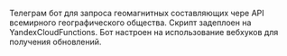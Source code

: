 Телеграм бот для запроса геомагнитных составляющих чере API всемирного географического общества. Скрипт задеплоен на YandexCloudFunctions. Бот настроен на использование вебхуков для получения обновлений.
